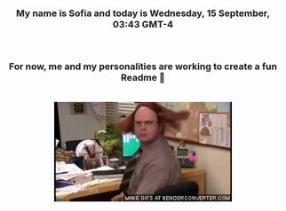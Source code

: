 


<div align="center">
<h3 >My name is Sofia and today is Wednesday, 15 September, 03:43 GMT-4</h3><br>
<h3 >For now, me and my personalities are working to create a fun Readme 👋
</h3><br>
<img src='img/dwight.gif' alt='working...'/>
</div>
